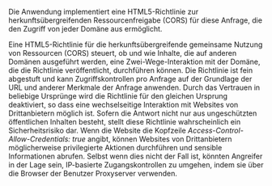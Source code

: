 Die Anwendung implementiert eine HTML5-Richtlinie zur herkunftsübergreifenden Ressourcenfreigabe (CORS) für diese Anfrage, die den Zugriff von jeder Domäne aus ermöglicht.

Eine HTML5-Richtlinie für die herkunftsübergreifende gemeinsame Nutzung von Ressourcen (CORS) steuert, ob und wie Inhalte, die auf anderen Domänen ausgeführt werden, eine Zwei-Wege-Interaktion mit der Domäne, die die Richtlinie veröffentlicht, durchführen können.
Die Richtlinie ist fein abgestuft und kann Zugriffskontrollen pro Anfrage auf der Grundlage der URL und anderer Merkmale der Anfrage anwenden.
Durch das Vertrauen in beliebige Ursprünge wird die Richtlinie für den gleichen Ursprung deaktiviert, so dass eine wechselseitige Interaktion mit Websites von Drittanbietern möglich ist.
Sofern die Antwort nicht nur aus ungeschützten öffentlichen Inhalten besteht, stellt diese Richtlinie wahrscheinlich ein Sicherheitsrisiko dar.
Wenn die Website die Kopfzeile *Access-Control-Allow-Credentials: true* angibt, können Websites von Drittanbietern möglicherweise privilegierte Aktionen durchführen und sensible Informationen abrufen.
Selbst wenn dies nicht der Fall ist, könnten Angreifer in der Lage sein, IP-basierte Zugangskontrollen zu umgehen, indem sie über die Browser der Benutzer Proxyserver verwenden.

